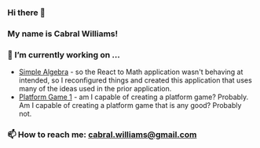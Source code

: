 ### Hi there 👋
### My name is Cabral Williams!

### 🔭 I’m currently working on ...
  * [Simple Algebra](https://github.com/cabralwilliams/SimpleAlgebra) - so the React to Math application wasn't behaving at intended, so I reconfigured things and created this application that uses many of the ideas used in the prior application.
  * [Platform Game 1](https://github.com/cabralwilliams/platform-game-1) - am I capable of creating a platform game?  Probably.  Am I capable of creating a platform game that is any good?  Probably not.
### 📫 How to reach me: cabral.williams@gmail.com



<!--
**cabralwilliams/cabralwilliams** is a ✨ _special_ ✨ repository because its `README.md` (this file) appears on your GitHub profile.

Here are some ideas to get you started:

- 🔭 I’m currently working on ...
- 🌱 I’m currently learning ...
- 👯 I’m looking to collaborate on ...
- 🤔 I’m looking for help with ...
- 💬 Ask me about ...
- 📫 How to reach me: cabral.williams@gmail.com
- 😄 Pronouns: ...
- ⚡ Fun fact: ...
[![Anurag's GitHub stats](https://github-readme-stats.vercel.app/api?username=cabralwilliams)](https://github.com/anuraghazra/github-readme-stats)
-->
